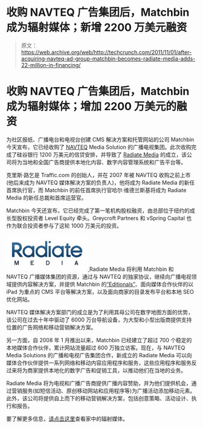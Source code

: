 # 收购 NAVTEQ 广告集团后，Matchbin 成为辐射媒体；新增 2200 万美元融资 

> 原文：<https://web.archive.org/web/http://techcrunch.com/2011/11/01/after-acquiring-navteq-ad-group-matchbin-becomes-radiate-media-adds-22-million-in-financing/>

# 收购 NAVTEQ 广告集团后，Matchbin 成为辐射媒体；增加 2200 万美元的融资

为社区报纸、广播电台和电视台创建 CMS 解决方案和托管网站的公司 Matchbin 今天宣布，它已经收购了 [NAVTEQ](https://web.archive.org/web/20230205040243/http://www.navteq.com/) Media Solution 的广播电视集团。此次收购完成了硅谷银行 1200 万美元的信贷安排，并导致了 [Radiate Media](https://web.archive.org/web/20230205040243/http://radiatemedia.com/about-us) 的成立，该公司将为当地和全国广告商提供本地化内容、数字内容管理系统和广告平台等。

克里斯·路乞是 Traffic.com 的创始人，并在 2007 年被 NAVTEQ 收购之前上市(他后来成为 NAVTEQ 媒体解决方案的负责人)，他将成为 Radiate Media 的新任首席执行官，而 Matchbin 的前任首席执行官哈尔·维德兰斯基将成为 Radiate Media 的新任总裁和首席运营官。

Matchbin 今天还宣布，它已经完成了第一笔机构股权融资，由总部位于纽约的成长型股权投资者 Level Equity 牵头。Greycroft Partners 和 vSpring Capital 也作为联合投资者参与了这轮 1000 万美元的投资。

[![](img/36d76fd4d6adba93a159f6d7e5ba7311.png "Screen shot 2011-11-01 at 4.37.49 AM") ](https://web.archive.org/web/20230205040243/https://techcrunch.com/wp-content/uploads/2011/11/screen-shot-2011-11-01-at-4-37-49-am.png) Radiate Media 将利用 Matchbin 和 NAVTEQ 广播媒体集团的资源，通过与 NAVTEQ 的独家协议，继续向广播电视领域提供内容解决方案，并提供 Matchbin 的[“Editionals”](https://web.archive.org/web/20230205040243/http://matchbin.com/pages/mb_editionals)、面向媒体合作伙伴的以 iPad 为重点的 CMS 平台等解决方案，以及面向商家的目录发布平台和本地 SEO 优化网站。

NAVTEQ 媒体解决方案部门的成立是为了利用其母公司在数字地图方面的优势，该公司在过去十年中驱动了 6000 万台导航设备，为大型和小型出版商提供支持位置的广告网络和移动营销解决方案。

另一方面，自 2008 年 1 月推出以来，Matchbin 已经建立了超过 700 个稳定的本地媒体合作伙伴，累计网站流量超过 600 万独立访客。现在，与 NAVTEQ Media Solutions 的广播和电视广告集团合作，新成立的 Radiate Media 可以向媒体合作伙伴提供一系列网络和移动内容应用程序和服务，这些应用程序和服务反过来将为商家提供本地化的数字广告和促销工具，以推动他们在当地的业务。

Radiate Media 将为电视和广播广告商提供广播内容赞助，并为他们提供机会，通过营销服务(如短信活动、原创移动网站和应用程序等)为广播活动添加移动元素。此外，该公司将提供自上而下的移动营销解决方案，包括创意策略、活动设计、执行和报告。

要了解更多信息，[请点击这里](https://web.archive.org/web/20230205040243/http://radiatemedia.com/)查看家中的辐射媒体。